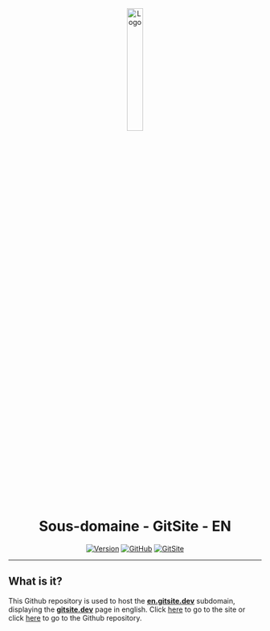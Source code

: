<div align="center">
  <a href="https://en.gitsite.dev"><img src="https://gitsite.dev/images/gitsite.png" alt="Logo" width="25%" height="auto"></a>

# Sous-domaine - GitSite - EN
  [![Version](https://img.shields.io/badge/Version%20:-v1.0-6479ee?labelColor=23272A)](https://en.gitsite.dev)
  [![GitHub](https://img.shields.io/badge/20syldev-333333?logo=Github&logoColor=white)](https://github.com/20syldev)
  [![GitSite](https://img.shields.io/badge//gitsite-3857ab)](https://github.com/20syldev/gitsite)
</div>

---

## What is it?
This Github repository is used to host the **[en.gitsite.dev](https://en.gitsite.dev)** subdomain, displaying the **[gitsite.dev](https://gitsite.dev)** page in english.
Click [here](https://en.gitsite.dev) to go to the site or click [here](https://github.com/20syldev/gitsite) to go to the Github repository.